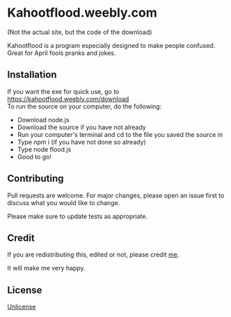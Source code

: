 # Kahootflood.weebly.com
(Not the actual site, but the code of the download)

Kahootflood is a program especially designed to make people confused.
Great for April fools pranks and jokes.

## Installation
If you want the exe for quick use, go to https://kahootflood.weebly.com/download \
To run the source on your computer, do the following:
- Download node.js
- Download the source if you have not already
- Run your computer's terminal and cd to the file you saved the source in
- Type npm i (if you have not done so already)
- Type node flood.js
- Good to go!

## Contributing
Pull requests are welcome. For major changes, please open an issue first to discuss what you would like to change.

Please make sure to update tests as appropriate.

## Credit
If you are redistributing this, edited or not, please credit [me](https://www.youtube.com/c/StephenNobleIsAPerson).

It will make me very happy.

## License
[Unlicense](https://unlicense.org)
